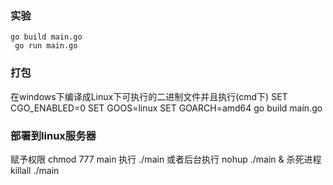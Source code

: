 
### 实验

    go build main.go
     go run main.go


### 打包
在windows下编译成Linux下可执行的二进制文件并且执行(cmd下)
SET CGO_ENABLED=0
SET GOOS=linux
SET GOARCH=amd64
go build main.go

### 部署到linux服务器
赋予权限
    chmod 777 main
执行
    ./main
或者后台执行
    nohup ./main &
杀死进程
    killall ./main

